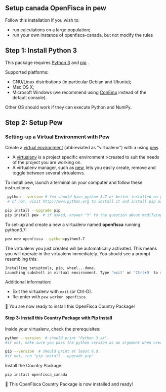 ## Setup canada OpenFisca in pew

Follow this installation if you wish to:
  - run calculations on a large population;
  - run your own instance of openfisca-canada, but not modify the rules

## Step 1: Install Python 3

This package requires [Python 3](https://www.python.org/downloads/) and [pip](https://pip.pypa.io/en/stable/installing/) .

Supported platforms:
- GNU/Linux distributions (in particular Debian and Ubuntu);
- Mac OS X;
- Microsoft Windows (we recommend using [ConEmu](https://conemu.github.io/) instead of the default console).

Other OS should work if they can execute Python and NumPy.

## Step 2: Setup Pew

### Setting-up a Virtual Environment with Pew

Create a [virtual environment](https://virtualenv.pypa.io/en/stable/) (abbreviated as "virtualenv") with a using [pew](https://github.com/berdario/pew).

- A [virtualenv](https://virtualenv.pypa.io/en/stable/) is a project specific environment >created to suit the needs of the project you are working on.
- A virtualenv manager, such as [pew](https://github.com/berdario/pew), lets you easily create, remove and toggle between several virtualenvs.

To install pew, launch a terminal on your computer and follow these instructions:

```sh
 python --version # You should have python 3.7 or better installed on your computer.
 # If not, visit http://www.python.org to install it and install pip as well.
```

```sh
pip install --upgrade pip
pip install pew  # if asked, answer "Y" to the question about modifying your shell config file.
```

To set-up and create a new a virtualenv named **openfisca** running python3.7:

```sh
pew new openfisca --python=python3.7
```

The virtualenv you just created will be automatically activated. This means you will operate in the virtualenv immediately. You should see a prompt resembling this:

```sh
Installing setuptools, pip, wheel...done.
Launching subshell in virtual environment. Type 'exit' or 'Ctrl+D' to return.
```

Additional information:
- Exit the virtualenv with `exit` (or Ctrl-D).
- Re-enter with `pew workon openfisca`.

:tada: You are now ready to install this OpenFisca Country Package!

#### Step 3: Install this Country Package with Pip Install

Inside your virtualenv, check the prerequisites:

```sh
python --version  # should print "Python 3.xx".
#if not, make sure you pass the python version as an argument when creating your virtualenv
```

```sh
pip --version  # should print at least 9.0.
#if not, run "pip install --upgrade pip"
```

Install the Country Package:


```sh
pip install openfisca_canada
```

:tada: This OpenFisca Country Package is now installed and ready!

